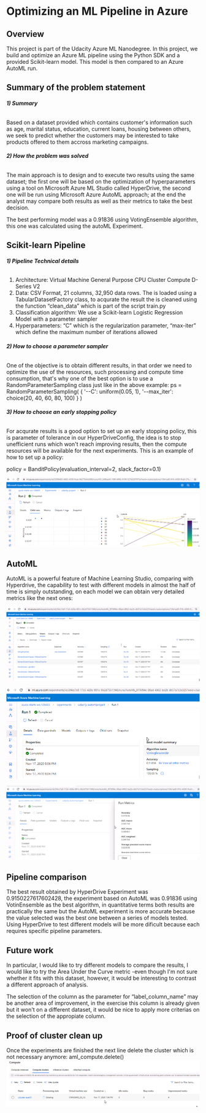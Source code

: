 # Optimizing an ML Pipeline in Azure

## Overview
This project is part of the Udacity Azure ML Nanodegree.
In this project, we build and optimize an Azure ML pipeline using the Python SDK and a provided Scikit-learn model.
This model is then compared to an Azure AutoML run.

## Summary of the problem statement
###### **1) Summary**
Based on a dataset provided which contains customer's information such as age, marital status, education, current loans, housing between others, we seek to predict whether the customers may be interested to take products offered to them accross marketing campaigns.
    
###### **2) How the problem was solved**
The main approach is to design and to execute two results using the same dataset; the first one will be based on the optimization of hyperparameters using a tool on Microsoft Azure ML Studio called HyperDrive, the second one will be run using MIcrosoft Azure AutoML approach; at the end the analyst may compare both results as well as their metrics to take the best decision.

The best performing model was a 0.91836 using VotingEnsemble algorithm, this one was calculated using the autoML Experiment.

## Scikit-learn Pipeline
###### **1) Pipeline Technical details**
1) Architecture: Virtual Machine General Purpose CPU Cluster Compute D-Series V2
2) Data: CSV Format, 21 columns, 32,950 data rows. The is loaded using a TabularDatasetFactory class,  to acqurate the result the is cleaned using the function “clean_data” which is part of the script train.py
3) Classification algorithm:  We use a Scikit-learn Logistic Regression Model with a parameter sampler
4) Hyperparameters: “C” which is the regularization parameter, “max-iter” which define the maximum number of iterations allowed


###### **2) How to choose a parameter sampler**
One of the objective is to obtain different results, in that order we need to optimize the use of the resources, such processing and compute time consumption, that's why one of the best option is to use a RandomParameterSampling class just like in the above example:
    ps = RandomParameterSampling(
        {
            '--C': uniform(0.05, 1),
            '--max_iter': choice(20, 40, 60, 80, 100)
        }
    )

###### **3) How to choose an early stopping policy**
For acqurate results is a good option to set up an early stopping policy, this is parameter of tolerance in our HyperDriveConfig, the idea is to stop unefficient runs which won't reach improving results, then the compute resources will be available for the next experiments. This is an example of how to set up a policy:

policy = BanditPolicy(evaluation_interval=2, slack_factor=0.1)

![hyperdrive_results.png](./images/hyperdrive_results.png?raw=true "Hyperdrive Experiment result")

## AutoML
AutoML is a powerful feature of Machine Learning Studio, comparing with Hyperdrive, the capability to test with different models in almost the half of time is simply outstanding, on each model we can obtain very detailed metrics like the next ones:

![automl_models_tested.png](./images/automl_models_tested.png?raw=true "AutoML Models Tested")

![automl_results.png](./images/automl_results.png?raw=true "AutoML results part 1")

![automl_results2.png](./images/automl_results2.png?raw=true "AutoML results part 2")

## Pipeline comparison
The best result obtained by HyperDrive Experiment was 0.9150227617602428, the experiment based on AutoML was 0.91836 using VotinEnsemble as the best algorithm, in quantitative terms both results are practically the same but the AutoML experiment is more accurate because the value selected was the best one between a series of models tested. Using HyperDrive to test different models will be more dificult because each requires specific pipeline parameters.

## Future work
In particular, I would like to try different models to compare the results, I would like to try the Area Under the Curve metric -even though I'm not sure whether it fits with this dataset, however, it would be interesting to contrast a different approach of analysis.

The selection of the column as the parameter for “label_column_name” may be another area of improvement, in the exercise this column is already given but it won't on a different dataset, it would be nice to apply more criterias on the selection of the appropiate column.

## Proof of cluster clean up
Once the experiments are finished the next line delete the cluster which is not necessary anymore:
aml_compute.delete()
![ccluster_delete.png](./images/ccluster_delete.png?raw=true "Computer Cluster deleted")

